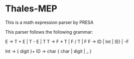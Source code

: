 # Thales-MEP
This is a math expression parser by PRESA


This parser follows the following grammar:

E -> T + E | T - E | T
T -> F * T | F / T | F
F -> ID | Int | (E) | -F

Int -> { digit }+
ID -> char { char | digit | _ } 